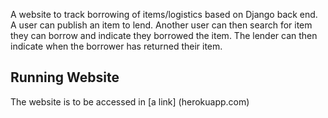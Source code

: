 A website to track borrowing of items/logistics based on Django back end. A user can publish an item to lend. Another user can then search for item they can borrow and indicate they borrowed the item. The lender can then indicate when the borrower has returned their item.

## Running Website
The website is to be accessed in
[a link] (herokuapp.com)
